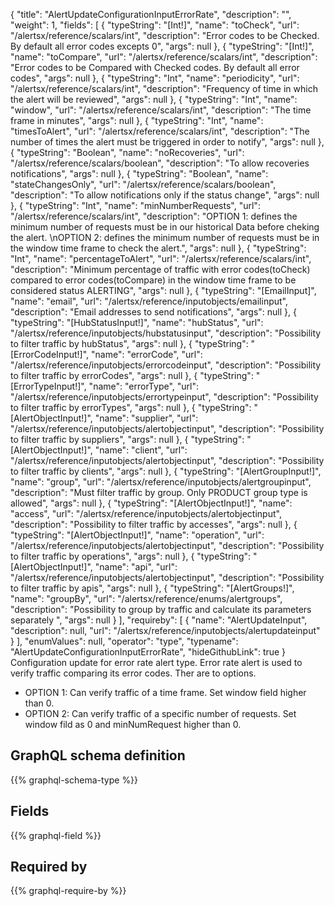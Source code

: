 {
  "title": "AlertUpdateConfigurationInputErrorRate",
  "description": "",
  "weight": 1,
  "fields": [
    {
      "typeString": "[Int!]",
      "name": "toCheck",
      "url": "/alertsx/reference/scalars/int",
      "description": "Error codes to be Checked. By default  all error codes excepts 0",
      "args": null
    },
    {
      "typeString": "[Int!]",
      "name": "toCompare",
      "url": "/alertsx/reference/scalars/int",
      "description": "Error codes to be Compared with Checked codes. By default all error codes",
      "args": null
    },
    {
      "typeString": "Int",
      "name": "periodicity",
      "url": "/alertsx/reference/scalars/int",
      "description": "Frequency of time in which the alert will be reviewed",
      "args": null
    },
    {
      "typeString": "Int",
      "name": "window",
      "url": "/alertsx/reference/scalars/int",
      "description": "The time frame in minutes",
      "args": null
    },
    {
      "typeString": "Int",
      "name": "timesToAlert",
      "url": "/alertsx/reference/scalars/int",
      "description": "The number of times the alert must be triggered in order to notify",
      "args": null
    },
    {
      "typeString": "Boolean",
      "name": "noRecoveries",
      "url": "/alertsx/reference/scalars/boolean",
      "description": "To allow recoveries notifications",
      "args": null
    },
    {
      "typeString": "Boolean",
      "name": "stateChangesOnly",
      "url": "/alertsx/reference/scalars/boolean",
      "description": "To allow notifications only if the status change",
      "args": null
    },
    {
      "typeString": "Int",
      "name": "minNumberRequests",
      "url": "/alertsx/reference/scalars/int",
      "description": "OPTION 1: defines the minimum number of requests must be in our historical Data before cheking the alert. \nOPTION 2: defines the minimum number of requests must be in the window time frame to check the alert.",
      "args": null
    },
    {
      "typeString": "Int",
      "name": "percentageToAlert",
      "url": "/alertsx/reference/scalars/int",
      "description": "Minimum percentage of traffic with error codes(toCheck) compared to error codes(toCompare) in the window time frame to be considered status ALERTING",
      "args": null
    },
    {
      "typeString": "[EmailInput]",
      "name": "email",
      "url": "/alertsx/reference/inputobjects/emailinput",
      "description": "Email addresses to send notifications",
      "args": null
    },
    {
      "typeString": "[HubStatusInput!]",
      "name": "hubStatus",
      "url": "/alertsx/reference/inputobjects/hubstatusinput",
      "description": "Possibility to filter traffic by hubStatus",
      "args": null
    },
    {
      "typeString": "[ErrorCodeInput!]",
      "name": "errorCode",
      "url": "/alertsx/reference/inputobjects/errorcodeinput",
      "description": "Possibility to filter traffic by errorCodes",
      "args": null
    },
    {
      "typeString": "[ErrorTypeInput!]",
      "name": "errorType",
      "url": "/alertsx/reference/inputobjects/errortypeinput",
      "description": "Possibility to filter traffic by errorTypes",
      "args": null
    },
    {
      "typeString": "[AlertObjectInput!]",
      "name": "supplier",
      "url": "/alertsx/reference/inputobjects/alertobjectinput",
      "description": "Possibility to filter traffic by suppliers",
      "args": null
    },
    {
      "typeString": "[AlertObjectInput!]",
      "name": "client",
      "url": "/alertsx/reference/inputobjects/alertobjectinput",
      "description": "Possibility to filter traffic by clients",
      "args": null
    },
    {
      "typeString": "[AlertGroupInput!]",
      "name": "group",
      "url": "/alertsx/reference/inputobjects/alertgroupinput",
      "description": "Must filter traffic by group. Only PRODUCT group type is allowed",
      "args": null
    },
    {
      "typeString": "[AlertObjectInput!]",
      "name": "access",
      "url": "/alertsx/reference/inputobjects/alertobjectinput",
      "description": "Possibility to filter traffic by accesses",
      "args": null
    },
    {
      "typeString": "[AlertObjectInput!]",
      "name": "operation",
      "url": "/alertsx/reference/inputobjects/alertobjectinput",
      "description": "Possibility to filter traffic by operations",
      "args": null
    },
    {
      "typeString": "[AlertObjectInput!]",
      "name": "api",
      "url": "/alertsx/reference/inputobjects/alertobjectinput",
      "description": "Possibility to filter traffic by apis",
      "args": null
    },
    {
      "typeString": "[AlertGroups!]",
      "name": "groupBy",
      "url": "/alertsx/reference/enums/alertgroups",
      "description": "Possibility to group by traffic and calculate its parameters separately ",
      "args": null
    }
  ],
  "requireby": [
    {
      "name": "AlertUpdateInput",
      "description": null,
      "url": "/alertsx/reference/inputobjects/alertupdateinput"
    }
  ],
  "enumValues": null,
  "operator": "type",
  "typename": "AlertUpdateConfigurationInputErrorRate",
  "hideGithubLink": true
}
Configuration update for error rate alert type. 
Error rate alert is used to verify traffic comparing its error codes. 
Ther are to options. 
- OPTION 1: Can verify traffic of a time frame. Set window field higher than 0.
- OPTION 2: Can verify traffic of a specific number of requests. Set window fild as 0 and minNumRequest higher than 0.
## GraphQL schema definition

{{% graphql-schema-type %}}

## Fields

{{% graphql-field %}}

## Required by

{{% graphql-require-by %}}
